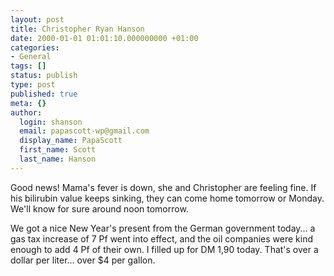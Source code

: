 ```yaml
---
layout: post
title: Christopher Ryan Hanson
date: 2000-01-01 01:01:10.000000000 +01:00
categories:
- General
tags: []
status: publish
type: post
published: true
meta: {}
author:
  login: shanson
  email: papascott-wp@gmail.com
  display_name: PapaScott
  first_name: Scott
  last_name: Hanson
---
```

<p>Good news! Mama's fever is down, she and Christopher are feeling fine. If his bilirubin value keeps sinking, they can come home tomorrow or Monday. We'll know for sure around noon tomorrow.</p>
<p>We got a nice New Year's present from the German government today... a gas tax increase of 7 Pf went into effect, and the oil companies were kind enough to add 4 Pf of their own. I filled up for DM 1,90 today. That's over a dollar per liter... over $4 per gallon.</p>
